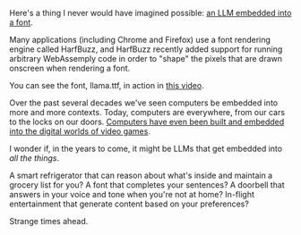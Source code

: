 Here's a thing I never would have imagined possible: [an LLM embedded into a font](https://fuglede.github.io/llama.ttf). 

Many applications (including Chrome and Firefox) use a font rendering engine called HarfBuzz, and HarfBuzz recently added support for running arbitrary WebAssemply code in order to "shape" the pixels that are drawn onscreen when rendering a font. 

You can see the font, llama.ttf, in action in [this video](https://www.youtube.com/watch?v=Q4bOyYctgFI&t=508s).

Over the past several decades we've seen computers be embedded into more and more contexts. Today, computers are everywhere, from our cars to the locks on our doors. [Computers have even been built and embedded into the digital worlds of video games](https://www.minecraft.net/en-us/article/deep-thought).

I wonder if, in the years to come, it might be LLMs that get embedded into _all the things_.

A smart refrigerator that can reason about what's inside and maintain a grocery list for you? A font that completes your sentences? A doorbell that answers in your voice and tone when you're not at home? In-flight entertainment that generate content based on your preferences?

Strange times ahead.